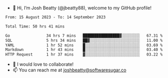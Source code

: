 - 👋 Hi, I’m Josh Beatty (@jbeatty88), welcome to my GitHub profile!

<!--START_SECTION:waka-->

```txt
From: 15 August 2023 - To: 14 September 2023

Total Time: 50 hrs 41 mins

Go                34 hrs 7 mins   ████████████████▓░░░░░░░░   67.31 %
SQL               5 hrs 34 mins   ██▓░░░░░░░░░░░░░░░░░░░░░░   11.00 %
YAML              1 hr 52 mins    █░░░░░░░░░░░░░░░░░░░░░░░░   03.69 %
Markdown          1 hr 43 mins    █░░░░░░░░░░░░░░░░░░░░░░░░   03.40 %
HTTP Request      1 hr 37 mins    ▓░░░░░░░░░░░░░░░░░░░░░░░░   03.22 %
```

<!--END_SECTION:waka-->

- 💞️ I would love to collaborate!
- 📫 You can reach me at joshbeatty@softwaresugar.co

<!---
jbeatty88/jbeatty88 is a ✨ special ✨ repository because its `README.md` (this file) appears on your GitHub profile.
You can click the Preview link to take a look at your changes.
--->

